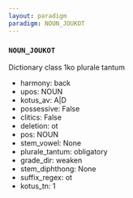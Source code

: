 ```yaml
---
layout: paradigm
paradigm: NOUN_JOUKOT
---
```

### ` NOUN_JOUKOT `

Dictionary class 1ko plurale tantum
* harmony: back
* upos: NOUN
* kotus_av: A|D
* possessive: False
* clitics: False
* deletion: ot
* pos: NOUN
* stem_vowel: None
* plurale_tantum: obligatory
* grade_dir: weaken
* stem_diphthong: None
* suffix_regex: ot
* kotus_tn: 1
